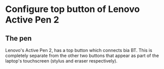 # Configure top button of Lenovo Active Pen 2

## The pen
Lenovo's Active Pen 2, has a top button which connects bia BT. This is completely separate from the other two buttons that appear as part of the laptop's touchscreen (stylus and eraser respectively).
  
  

